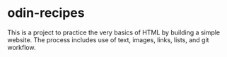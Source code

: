 # odin-recipes

This is a project to practice the very basics of HTML by building a simple website. The process includes use of text, images, links, lists, and git workflow.
